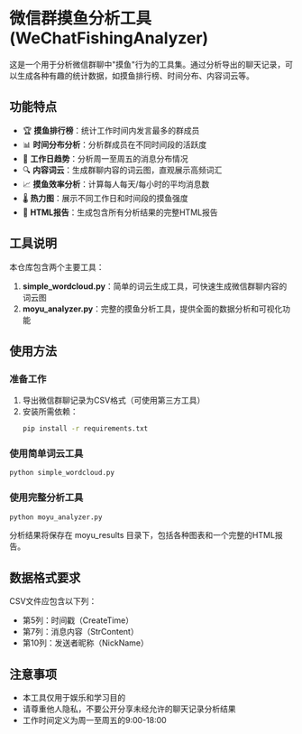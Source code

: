 # 微信群摸鱼分析工具 (WeChatFishingAnalyzer)

这是一个用于分析微信群聊中"摸鱼"行为的工具集。通过分析导出的聊天记录，可以生成各种有趣的统计数据，如摸鱼排行榜、时间分布、内容词云等。

## 功能特点

- 🏆 **摸鱼排行榜**：统计工作时间内发言最多的群成员
- 📊 **时间分布分析**：分析群成员在不同时间段的活跃度
- 📅 **工作日趋势**：分析周一至周五的消息分布情况
- 🔍 **内容词云**：生成群聊内容的词云图，直观展示高频词汇
- 📈 **摸鱼效率分析**：计算每人每天/每小时的平均消息数
- 🌡️ **热力图**：展示不同工作日和时间段的摸鱼强度
- 📝 **HTML报告**：生成包含所有分析结果的完整HTML报告

## 工具说明

本仓库包含两个主要工具：

1. **simple_wordcloud.py**：简单的词云生成工具，可快速生成微信群聊内容的词云图
2. **moyu_analyzer.py**：完整的摸鱼分析工具，提供全面的数据分析和可视化功能

## 使用方法

### 准备工作

1. 导出微信群聊记录为CSV格式（可使用第三方工具）
2. 安装所需依赖：
   ```bash
   pip install -r requirements.txt
    ```

### 使用简单词云工具
```bash
python simple_wordcloud.py
```

### 使用完整分析工具
```bash
python moyu_analyzer.py
```

分析结果将保存在 moyu_results 目录下，包括各种图表和一个完整的HTML报告。

## 数据格式要求
CSV文件应包含以下列：

- 第5列：时间戳（CreateTime）
- 第7列：消息内容（StrContent）
- 第10列：发送者昵称（NickName）
## 注意事项
- 本工具仅用于娱乐和学习目的
- 请尊重他人隐私，不要公开分享未经允许的聊天记录分析结果
- 工作时间定义为周一至周五的9:00-18:00

